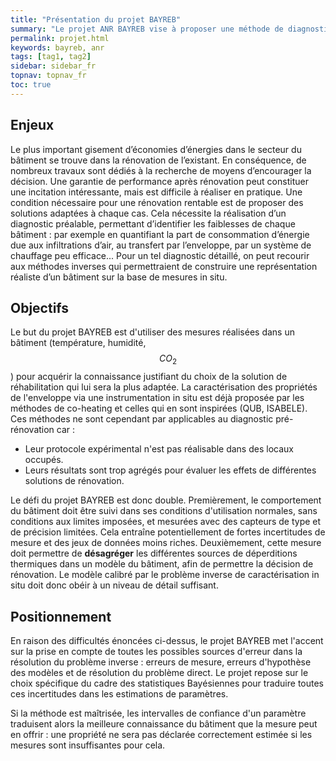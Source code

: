 ```yaml
---
title: "Présentation du projet BAYREB"
summary: "Le projet ANR BAYREB vise à proposer une méthode de diagnostic énergétique des bâtiments avant leur réhabilitation"
permalink: projet.html
keywords: bayreb, anr
tags: [tag1, tag2]
sidebar: sidebar_fr
topnav: topnav_fr
toc: true
---
```


## Enjeux

Le plus important gisement d’économies d’énergies dans le secteur du bâtiment se trouve dans
la rénovation de l’existant. En conséquence, de nombreux travaux sont dédiés à la recherche de
moyens d’encourager la décision. Une garantie de performance après rénovation peut constituer
une incitation intéressante, mais est difficile à réaliser en pratique. Une condition nécessaire
pour une rénovation rentable est de proposer des solutions adaptées à chaque cas. Cela
nécessite la réalisation d’un diagnostic préalable, permettant d’identifier les faiblesses de chaque
bâtiment : par exemple en quantifiant la part de consommation d’énergie due aux infiltrations
d’air, au transfert par l’enveloppe, par un système de chauffage peu efficace... Pour un tel
diagnostic détaillé, on peut recourir aux méthodes inverses qui permettraient de construire une
représentation réaliste d’un bâtiment sur la base de mesures in situ.

## Objectifs

Le but du projet BAYREB est d'utiliser des mesures réalisées dans un bâtiment (température, humidité, $$CO_2$$) pour acquérir la connaissance justifiant du choix de la solution de réhabilitation qui lui sera la plus adaptée. La caractérisation des propriétés de l'enveloppe via une instrumentation in situ est déjà proposée par les méthodes de co-heating et celles qui en sont inspirées (QUB, ISABELE). Ces méthodes ne sont cependant par applicables au diagnostic pré-rénovation car :

* Leur protocole expérimental n'est pas réalisable dans des locaux occupés.
* Leurs résultats sont trop agrégés pour évaluer les effets de différentes solutions de rénovation.

Le défi du projet BAYREB est donc double. Premièrement, le comportement du bâtiment doit être suivi dans ses conditions d'utilisation normales, sans conditions aux limites imposées, et mesurées avec des capteurs de type et de précision limitées. Cela entraîne potentiellement de fortes incertitudes de mesure et des jeux de données moins riches. Deuxièmement, cette mesure doit permettre de **désagréger** les différentes sources de déperditions thermiques dans un modèle du bâtiment, afin de permettre la décision de rénovation. Le modèle calibré par le problème inverse de caractérisation in situ doit donc obéir à un niveau de détail suffisant.

## Positionnement

En raison des difficultés énoncées ci-dessus, le projet BAYREB met l'accent sur la prise en compte de toutes les possibles sources d'erreur dans la résolution du problème inverse : erreurs de mesure, erreurs d'hypothèse des modèles et de résolution du problème direct. Le projet repose sur le choix spécifique du cadre des statistiques Bayésiennes pour traduire toutes ces incertitudes dans les estimations de paramètres.

Si la méthode est maîtrisée, les intervalles de confiance d'un paramètre traduisent alors la meilleure connaissance du bâtiment que la mesure peut en offrir : une propriété ne sera pas déclarée correctement estimée si les mesures sont insuffisantes pour cela.
